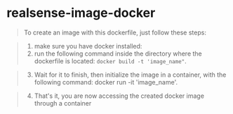# realsense-image-docker

> To create an image with this dockerfile, just follow these steps:

> 1. make sure you have docker installed:
> 2. run the following command inside the directory where the dockerfile is located:
     `docker build -t 'image_name"`.

> 3. Wait for it to finish, then initialize the image in a container, with the following command: docker run -it 'image_name'.

> 4. That's it, you are now accessing the created docker image through a container
